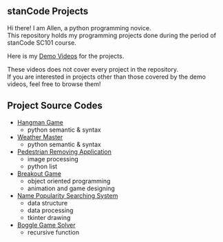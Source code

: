 ## stanCode Projects
Hi there! I am Allen, a python programming novice.\
This repository holds my programming projects done during the period of stanCode SC101 course.

Here is my [Demo Videos](https://drive.google.com/drive/folders/1mlEoBpaRqLUF8tJpBux85MxXH6MyvD42?usp=sharing) for the projects.

These videos does not cover every project in the repository.\
If you are interested in projects other than those covered by the demo videos, feel free to browse them!

## Project Source Codes
- [Hangman Game](https://github.com/Allen5256/sc-projects/blob/3f6b338a70059771bc3e17cf3cc4a74187645523/sc-project/SC101_Assignment0/hangman.py)
  - python semantic & syntax
- [Weather Master](https://github.com/Allen5256/sc-projects/blob/3f6b338a70059771bc3e17cf3cc4a74187645523/sc-project/SC101_Assignment0/weather_master.py)
  - python semantic & syntax
- [Pedestrian Removing Application](https://github.com/Allen5256/sc-projects/blob/3f6b338a70059771bc3e17cf3cc4a74187645523/sc-project/SC101_Assignment3_DS/stanCodoshop.py)
  - image processing
  - python list
- [Breakout Game](https://github.com/Allen5256/sc-projects/blob/3f6b338a70059771bc3e17cf3cc4a74187645523/sc-project/SC101_Assignment2_OOP2/breakout.py)
  - object oriented programming
  - animation and game designing
- [Name Popularity Searching System](https://github.com/Allen5256/sc-projects/blob/3f6b338a70059771bc3e17cf3cc4a74187645523/sc-project/SC101_Assignment4_DP&tkinter/babygraphics.py)
  - data structure
  - data processing
  - tkinter drawing
- [Boggle Game Solver](https://github.com/Allen5256/sc-projects/blob/2648b22ef96a725d02cb55180b6c2f844a8e3706/sc-project/SC101_Assignment5_recursion/boggle.py)
  - recursive function
